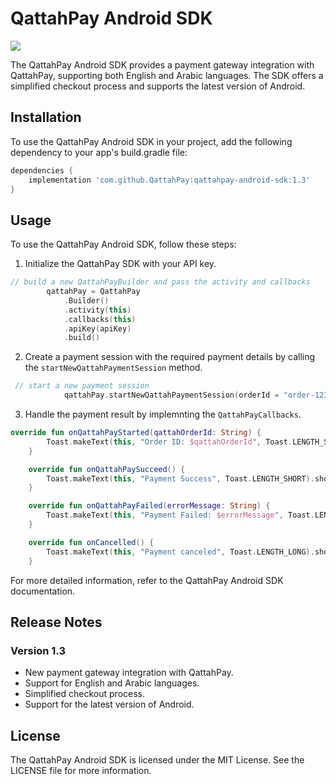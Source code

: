 # QattahPay Android SDK

[![](https://jitpack.io/v/QattahPay/qattahpay-android-sdk.svg)](https://jitpack.io/#QattahPay/qattahpay-android-sdk)


The QattahPay Android SDK provides a payment gateway integration with QattahPay, supporting both English and Arabic languages. The SDK offers a simplified checkout process and supports the latest version of Android.

## Installation

To use the QattahPay Android SDK in your project, add the following dependency to your app's build.gradle file:

```gradle
dependencies {
    implementation 'com.github.QattahPay:qattahpay-android-sdk:1.3'
}
```

## Usage

To use the QattahPay Android SDK, follow these steps:

1. Initialize the QattahPay SDK with your API key.
```kotlin
// build a new QattahPayBuilder and pass the activity and callbacks
        qattahPay = QattahPay
            .Builder()
            .activity(this)
            .callbacks(this)
            .apiKey(apiKey)
            .build()
```

2. Create a payment session with the required payment details by calling the `startNewQattahPaymentSession` method.
```kotlin
 // start a new payment session
            qattahPay.startNewQattahPaymentSession(orderId = "order-123123123", amount = 200.0, isSandbox = true)
```

3. Handle the payment result by implemnting the `QattahPayCallbacks`.
```kotlin
override fun onQattahPayStarted(qattahOrderId: String) {
        Toast.makeText(this, "Order ID: $qattahOrderId", Toast.LENGTH_SHORT).show()
    }

    override fun onQattahPaySucceed() {
        Toast.makeText(this, "Payment Success", Toast.LENGTH_SHORT).show()
    }

    override fun onQattahPayFailed(errorMessage: String) {
        Toast.makeText(this, "Payment Failed: $errorMessage", Toast.LENGTH_SHORT).show()
    }

    override fun onCancelled() {
        Toast.makeText(this, "Payment canceled", Toast.LENGTH_LONG).show()
    }
```

For more detailed information, refer to the QattahPay Android SDK documentation.

## Release Notes

### Version 1.3

- New payment gateway integration with QattahPay.
- Support for English and Arabic languages.
- Simplified checkout process.
- Support for the latest version of Android.

## License

The QattahPay Android SDK is licensed under the MIT License. See the LICENSE file for more information.
